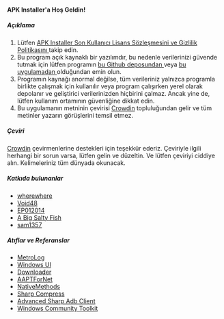 #### APK Installer'a Hoş Geldin!

##### Açıklama
1. Lütfen [ APK Installer Son Kullanıcı Lisans Sözleşmesini ve Gizlilik Politikasını ](https://github.com/Paving-Base/APK-Installer/blob/main/Privacy.md) takip edin.
2. Bu program açık kaynaklı bir yazılımdır, bu nedenle verilerinizi güvende tutmak için lütfen programın [ bu Github deposundan ](https://github.com/Paving-Base/APK-Installer) veya [ bu uygulamadan ](https://apps.microsoft.com/store/detail/9P2JFQ43FPPG) olduğundan emin olun.
3. Programın kaynağı anormal değilse, tüm verileriniz yalnızca programla birlikte çalışmak için kullanılır veya program çalışırken yerel olarak depolanır ve geliştirici verilerinizden hiçbirini çalmaz. Ancak yine de, lütfen kullanım ortamının güvenliğine dikkat edin.
4. Bu uygulamanın metninin çevirisi [Crowdin](https://crowdin.com/project/APKInstaller "Crowdin") topluluğundan gelir ve tüm metinler yazarın görüşlerini temsil etmez.

##### Çeviri
[Crowdin](https://crowdin.com/project/APKInstaller "Crowdin") çevirmenlerine destekleri için teşekkür ederiz. Çeviriyle ilgili herhangi bir sorun varsa, lütfen gelin ve düzeltin. Ve lütfen çeviriyi ciddiye alın. Kelimeleriniz tüm dünyada okunacak.

##### Katkıda bulunanlar
- [wherewhere](https://github.com/wherewhere)
- [Void48](https://github.com/Void48)
- [EP012014](https://github.com/EP012014)
- [A Big Salty Fish](https://github.com/bigsaltyfishes)
- [sam1357](https://github.com/sam1357)

##### Atıflar ve Referanslar
- [MetroLog](https://github.com/roubachof/MetroLog "MetroLog")
- [Windows UI](https://github.com/microsoft/microsoft-ui-xaml "Windows UI")
- [Downloader](https://github.com/bezzad/Downloader "Downloader")
- [AAPTForNet](https://github.com/canheo136/QuickLook.Plugin.ApkViewer "AAPTForNet")
- [NativeMethods](https://github.com/lepoco/nativemethods "NativeMethods")
- [Sharp Compress](https://github.com/adamhathcock/sharpcompress "Sharp Compress")
- [Advanced Sharp Adb Client](https://github.com/yungd1plomat/AdvancedSharpAdbClient "Advanced Sharp Adb Client")
- [Windows Community Toolkit](https://github.com/CommunityToolkit/WindowsCommunityToolkit "Windows Community Toolkit")